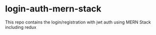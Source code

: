 # login-auth-mern-stack
This repo contains the login/registration with jwt auth using MERN Stack including redux
